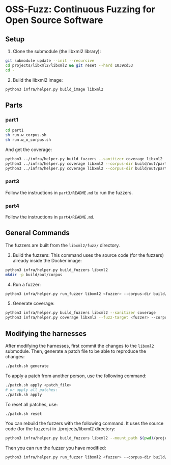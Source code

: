 # OSS-Fuzz: Continuous Fuzzing for Open Source Software

## Setup

1. Clone the submodule (the libxml2 library):
```bash
git submodule update --init --recursive
cd projects/libxml2/libxml2 && git reset --hard 1039cd53
cd -
```

2. Build the libxml2 image:
```bash
python3 infra/helper.py build_image libxml2
```

## Parts

### part1

```bash
cd part1
sh run.w_corpus.sh
sh run.w_o_corpus.sh
```

And get the coverage:
```bash
python3 ../infra/helper.py build_fuzzers --sanitizer coverage libxml2
python3 ../infra/helper.py coverage libxml2 --corpus-dir build/out/part1Seed/ --fuzz-target xml
python3 ../infra/helper.py coverage libxml2 --corpus-dir build/out/part1NoSeed/ --fuzz-target xml
```

### part3

Follow the instructions in `part3/README.md` to run the fuzzers.

### part4

Follow the instructions in `part4/README.md`.

## General Commands

The fuzzers are built from the `libxml2/fuzz/` directory.

3. Build the fuzzers:
This command uses the source code (for the fuzzers) already inside the Docker image:
```bash
python3 infra/helper.py build_fuzzers libxml2
mkdir -p build/out/corpus
```

4. Run a fuzzer:
```bash
python3 infra/helper.py run_fuzzer libxml2 <fuzzer> --corpus-dir build/out/corpus
```

5. Generate coverage:
```bash
python3 infra/helper.py build_fuzzers libxml2 --sanitizer coverage
python3 infra/helper.py coverage libxml2 --fuzz-target <fuzzer> --corpus-dir build/out/corpus
```

## Modifying the harnesses
After modifying the harnesses, first commit the changes to the `libxml2` submodule. Then, generate a patch file to be able to reproduce the changes:
```bash
./patch.sh generate
```

To apply a patch from another person, use the following command:
```bash
./patch.sh apply <patch_file>
# or apply all patches:
./patch.sh apply
```

To reset all patches, use:
```bash
./patch.sh reset
```

You can rebuild the fuzzers with the following command. It uses the source code (for the fuzzers) in ./projects/libxml2 directory:

```bash
python3 infra/helper.py build_fuzzers libxml2 --mount_path $(pwd)/projects/libxml2/libxml2
```

Then you can run the fuzzer you have modified:
```bash
python3 infra/helper.py run_fuzzer libxml2 <fuzzer> --corpus-dir build/out/corpus
```
